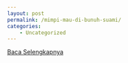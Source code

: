 ```yaml
---
layout: post
permalink: /mimpi-mau-di-bunuh-suami/
categories:
    - Uncategorized
---
```


[Baca Selengkapnya](/09)